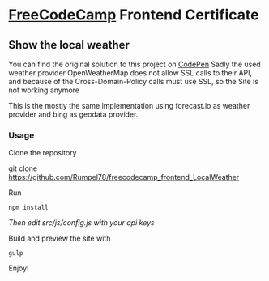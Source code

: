# [FreeCodeCamp](https://www.freecodecamp.com) Frontend Certificate
##  Show the local weather 

You can find the original solution to this project on [CodePen](https://codepen.io/Rumpel78/pen/KdVGPr) 
Sadly the used weather provider OpenWeatherMap does not allow SSL calls to their API, and because of the Cross-Domain-Policy calls must use SSL, so the Site is not working anymore

This is the mostly the same implementation using forecast.io as weather provider and bing as geodata provider.

### Usage
Clone the repository

   git clone https://github.com/Rumpel78/freecodecamp_frontend_LocalWeather

Run

    npm install

_Then edit src/js/config.js with your api keys_

Build and preview the site with

    gulp

Enjoy!
